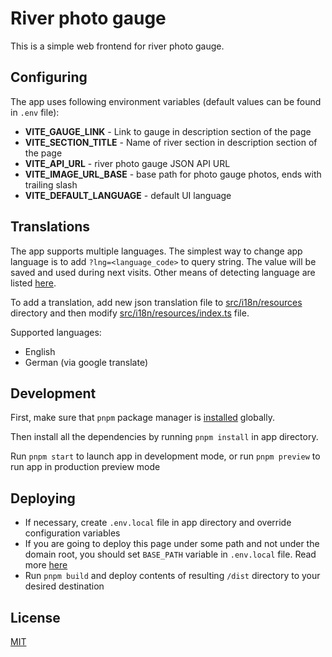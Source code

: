 # River photo gauge

This is a simple web frontend for river photo gauge.

## Configuring

The app uses following environment variables (default values can be found in `.env` file):

- **VITE_GAUGE_LINK** - Link to gauge in description section of the page
- **VITE_SECTION_TITLE** - Name of river section in description section of the page
- **VITE_API_URL** - river photo gauge JSON API URL
- **VITE_IMAGE_URL_BASE** - base path for photo gauge photos, ends with trailing slash
- **VITE_DEFAULT_LANGUAGE** - default UI language

## Translations

The app supports multiple languages. The simplest way to change app language is to add `?lng=<language_code>` to query string. The value will be saved and used during next visits. Other means of detecting language are listed [here](https://github.com/i18next/i18next-browser-languageDetector).

To add a translation, add new json translation file to [src/i18n/resources](src/i18n/resources) directory and then modify [src/i18n/resources/index.ts](src/i18n/resources/index.ts) file.

Supported languages:

- English
- German (via google translate)

## Development

First, make sure that `pnpm` package manager is [installed](https://pnpm.io/installation) globally.

Then install all the dependencies by running `pnpm install` in app directory.

Run `pnpm start` to launch app in development mode, or run `pnpm preview` to run app in production preview mode

## Deploying

- If necessary, create `.env.local` file in app directory and override configuration variables
- If you are going to deploy this page under some path and not under the domain root, you should set `BASE_PATH` variable in `.env.local` file. Read more [here](https://vitejs.dev/guide/build.html#public-base-path)
- Run `pnpm build` and deploy contents of resulting `/dist` directory to your desired destination

## License

[MIT](/LICENSE)
